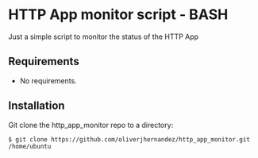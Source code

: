 HTTP App monitor script - BASH
=============

Just a simple script to monitor the status of the HTTP App

Requirements
-----------------
* No requirements.

Installation
-----------------

Git clone the http_app_monitor repo to a directory:

    $ git clone https://github.com/oliverjhernandez/http_app_monitor.git /home/ubuntu

